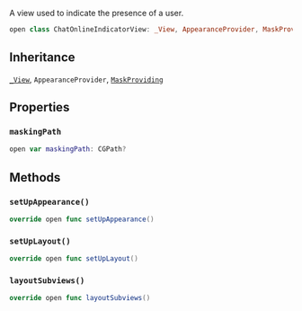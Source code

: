 
A view used to indicate the presence of a user.

``` swift
open class ChatOnlineIndicatorView: _View, AppearanceProvider, MaskProviding 
```

## Inheritance

[`_View`](/_View), `AppearanceProvider`, [`MaskProviding`](/MaskProviding)

## Properties

### `maskingPath`

``` swift
open var maskingPath: CGPath? 
```

## Methods

### `setUpAppearance()`

``` swift
override open func setUpAppearance() 
```

### `setUpLayout()`

``` swift
override open func setUpLayout() 
```

### `layoutSubviews()`

``` swift
override open func layoutSubviews() 
```
